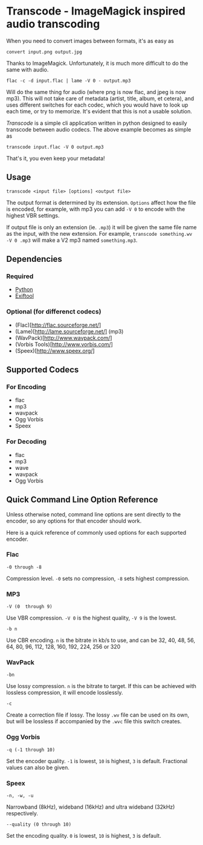 # Transcode - ImageMagick inspired audio transcoding #
When you need to convert images between formats, it's as easy as

    convert input.png output.jpg

Thanks to ImageMagick. Unfortunately, it is much more difficult to do the same
with audio.

    flac -c -d input.flac | lame -V 0 - output.mp3

Will do the same thing for audio (where png is now flac, and jpeg is now mp3).
This will not take care of metadata (artist, title, album, et cetera), and uses
different switches for each codec, which you would have to look up each time, or
try to memorize. It's evident that this is not a usable solution.

*Transcode* is a simple cli application written in python designed to easily
transcode between audio codecs. The above example becomes as simple as

    transcode input.flac -V 0 output.mp3

That's it, you even keep your metadata!

## Usage ##

    transcode <input file> [options] <output file>

The output format is determined by its extension. `Options` affect how the file
is encoded, for example, with mp3 you can add `-V 0` to encode with the highest
VBR settings.

If output file is only an extension (ie. `.mp3`) it will be given the same file
name as the input, with the new extension. For example, `transcode something.wv
-V 0 .mp3` will make a V2 mp3 named `something.mp3`.

## Dependencies ##
### Required ###
- [Python](http://python.org)
- [Exiftool](http://www.sno.phy.queensu.ca/~phil/exiftool/)
### Optional (for differenct codecs) ###
- (Flac)[http://flac.sourceforge.net/]
- (Lame)[http://lame.sourceforge.net/] (mp3)
- (WavPack)[http://www.wavpack.com/]
- (Vorbis Tools)[http://www.vorbis.com/]
- (Speex)[http://www.speex.org/]

## Supported Codecs ##
### For Encoding ###
- flac
- mp3
- wavpack
- Ogg Vorbis
- Speex
### For Decoding ###
- flac
- mp3
- wave
- wavpack
- Ogg Vorbis

## Quick Command Line Option Reference ##
Unless otherwise noted, command line options are sent directly to the encoder,
so any options for that encoder should work.

Here is a quick reference of commonly used options for each supported encoder.

### Flac ###
    -0 through -8

Compression level. `-0` sets no compression, `-8` sets highest compression.

### MP3 ###
    -V (0  through 9)

Use VBR compression. `-V 0` is the highest quality, `-V 9` is the lowest.

    -b n

Use CBR encoding. `n` is the bitrate in kb/s to use, and can be 32, 40, 48,
56, 64, 80, 96, 112, 128, 160, 192, 224, 256 or 320

### WavPack ###
    -bn

Use lossy compression. `n` is the bitrate to target. If this can be achieved
with lossless compression, it will encode losslessly.

    -c

Create a correction file if lossy. The lossy `.wv` file can be used on its own,
but will be lossless if accompanied by the `.wvc` file this switch creates.

### Ogg Vorbis ###
    -q (-1 through 10)

Set the encoder quality. `-1` is lowest, `10` is highest, `3` is default.
Fractional values can also be given.

### Speex ###
    -n, -w, -u

Narrowband (8kHz), wideband (16kHz) and ultra wideband (32kHz) respectively.

    --quality (0 through 10)

Set the encoding quality. `0` is lowest, `10` is highest, `3` is default.
